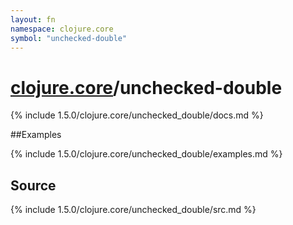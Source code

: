 ```yaml
---
layout: fn
namespace: clojure.core
symbol: "unchecked-double"
---
```


# [clojure.core](../)/unchecked-double

{% include 1.5.0/clojure.core/unchecked_double/docs.md %}

##Examples

{% include 1.5.0/clojure.core/unchecked_double/examples.md %}
## Source
{% include 1.5.0/clojure.core/unchecked_double/src.md %}


